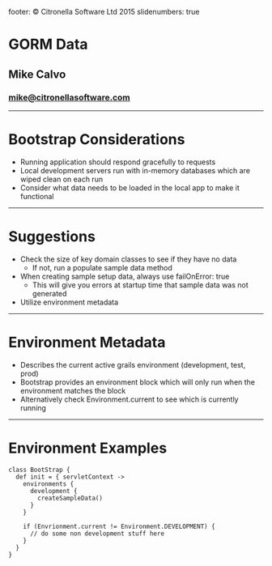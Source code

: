 footer: © Citronella Software Ltd 2015
slidenumbers: true

# GORM Data
## Mike Calvo
### mike@citronellasoftware.com

---

# Bootstrap Considerations
- Running application should respond gracefully to requests
- Local development servers run with in-memory databases which are wiped clean on each run
- Consider what data needs to be loaded in the local app to make it functional

---

# Suggestions
- Check the size of key domain classes to see if they have no data
  - If not, run a populate sample data method
- When creating sample setup data, always use failOnError: true
  - This will give you errors at startup time that sample data was not generated
- Utilize environment metadata

---

# Environment Metadata
- Describes the current active grails environment (development, test, prod)
- Bootstrap provides an environment block which will only run when the environment matches the block
- Alternatively check Environment.current to see which is currently running

---

# Environment Examples
```
class BootStrap {
  def init = { servletContext ->
    environments {
      development {
        createSampleData()
      }
    }

    if (Envrionment.current != Environment.DEVELOPMENT) {
      // do some non development stuff here
    }
  }
}
```
